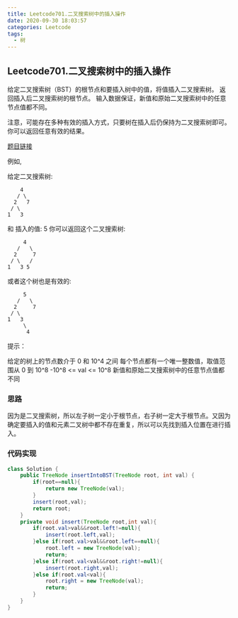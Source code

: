 ```yaml
---
title: Leetcode701.二叉搜索树中的插入操作
date: 2020-09-30 18:03:57
categories: Leetcode
tags:
  - 树
---
```


##  Leetcode701.二叉搜索树中的插入操作

给定二叉搜索树（BST）的根节点和要插入树中的值，将值插入二叉搜索树。 返回插入后二叉搜索树的根节点。 输入数据保证，新值和原始二叉搜索树中的任意节点值都不同。

注意，可能存在多种有效的插入方式，只要树在插入后仍保持为二叉搜索树即可。 你可以返回任意有效的结果。

 [题目链接](https://leetcode-cn.com/problems/insert-into-a-binary-search-tree)

<!--more-->

例如, 

给定二叉搜索树:

        4
       / \
      2   7
     / \
    1   3

和 插入的值: 5
你可以返回这个二叉搜索树:

         4
       /   \
      2     7
     / \   /
    1   3 5
或者这个树也是有效的:

         5
       /   \
      2     7
     / \   
    1   3
         \
          4


提示：

给定的树上的节点数介于 0 和 10^4 之间
每个节点都有一个唯一整数值，取值范围从 0 到 10^8
-10^8 <= val <= 10^8
新值和原始二叉搜索树中的任意节点值都不同



### 思路

因为是二叉搜索树，所以左子树一定小于根节点，右子树一定大于根节点。又因为确定要插入的值和元素二叉树中都不存在重复，所以可以先找到插入位置在进行插入。



### 代码实现

```java
class Solution {
    public TreeNode insertIntoBST(TreeNode root, int val) {
        if(root==null){
            return new TreeNode(val);
        }
        insert(root,val);
        return root;
    }
    private void insert(TreeNode root,int val){
        if(root.val>val&&root.left!=null){
            insert(root.left,val);
        }else if(root.val>val&&root.left==null){
            root.left = new TreeNode(val);
            return;
        }else if(root.val<val&&root.right!=null){
            insert(root.right,val);
        }else if(root.val<val){
            root.right = new TreeNode(val);
            return;
        }
    }
}
```



